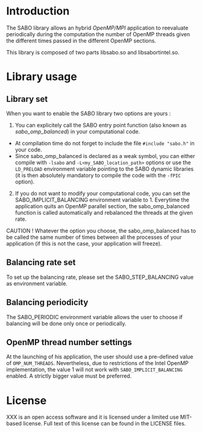 
# Introduction #

The SABO library allows an hybrid *OpenMP/MPI* application to reevaluate periodically during the computation the number of OpenMP threads given the different times passed in the different OpenMP sections.

This library is composed of two parts libsabo.so and libsabortintel.so.

# Library usage #

## Library set ##

When you want to enable the SABO library two options are yours :

1. You can explicitely call the SABO entry point function (also known as *sabo_omp_balanced*) in your computational code.

- At compilation time do not forget to include the file `#include "sabo.h"` in your code.
- Since sabo_omp_balanced is declared as a weak symbol, you can either compile with `-lsabo` and `-L<my_SABO_location_path>` options 
or use the `LD_PRELOAD` environment variable pointing to the SABO dynamic libraries (it is then absolutely mandatory to compile the code with the `-fPIC` option).

2. If you do not want to modify your computational code, you can set the SABO_IMPLICIT_BALANCING environment variable to 1. 
Everytime the application quits an OpenMP parallel section, the sabo_omp_balanced function is called automatically and rebalanced the threads at the given rate.

CAUTION ! Whatever the option you choose, the sabo_omp_balanced has to be called the same number of times between all the processes of your application (if this is not the case, your application will freeze).

## Balancing rate set ##

To set up the balancing rate, please set the SABO_STEP_BALANCING value as environment variable.

## Balancing periodicity ##

The SABO_PERIODIC environment variable allows the user to choose if balancing will be done only once or periodically.


## OpenMP thread number settings ##

At the launching of his application, the user should use a pre-defined value of `OMP_NUM_THREADS`.
Nevertheless, due to restrictions of the Intel OpenMP implementation, the value 1 will not work with `SABO_IMPLICIT_BALANCING` enabled. A strictly bigger value must be preferred.


# License #

XXX is an open access software and it is licensed under a limited use MIT-based license. Full text of this license can be found in the LICENSE files.